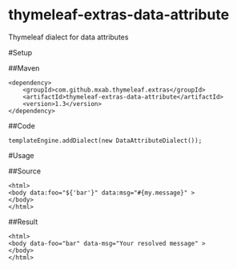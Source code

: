 thymeleaf-extras-data-attribute
===============================

Thymeleaf dialect for data attributes

#Setup

##Maven

    <dependency>
        <groupId>com.github.mxab.thymeleaf.extras</groupId>
        <artifactId>thymeleaf-extras-data-attribute</artifactId>
        <version>1.3</version>
    </dependency>

##Code

    templateEngine.addDialect(new DataAttributeDialect());

#Usage

##Source

    <html>
    <body data:foo="${'bar'}" data:msg="#{my.message}" >
    </body>
    </html>

##Result

    <html>
    <body data-foo="bar" data-msg="Your resolved message" >
    </body>
    </html>
